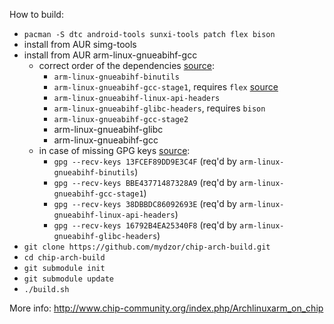 How to build:

* `pacman -S dtc android-tools sunxi-tools patch flex bison`
* install from AUR simg-tools
* install from AUR arm-linux-gnueabihf-gcc
  * correct order of the dependencies [source](https://aur.archlinux.org/packages/arm-linux-gnueabihf-gcc/):
    * `arm-linux-gnueabihf-binutils`
    * `arm-linux-gnueabihf-gcc-stage1`, requires `flex` [source](https://github.com/golang/go/issues/316)
    * `arm-linux-gnueabihf-linux-api-headers`
    * `arm-linux-gnueabihf-glibc-headers`, requires `bison`
    * `arm-linux-gnueabihf-gcc-stage2`
    * arm-linux-gnueabihf-glibc
    * arm-linux-gnueabihf-gcc
  * in case of missing GPG keys [source](https://aur.archlinux.org/packages/mingw-w64-binutils/):
    * `gpg --recv-keys 13FCEF89DD9E3C4F` (req'd by `arm-linux-gnueabihf-binutils`)
    * `gpg --recv-keys BBE43771487328A9` (req'd by `arm-linux-gnueabihf-gcc-stage1`)
    * `gpg --recv-keys 38DBBDC86092693E` (req'd by `arm-linux-gnueabihf-linux-api-headers`)
    * `gpg --recv-keys 16792B4EA25340F8` (req'd by `arm-linux-gnueabihf-glibc-headers`)
* `git clone https://github.com/mydzor/chip-arch-build.git`
* `cd chip-arch-build`
* `git submodule init`
* `git submodule update`
* `./build.sh`

More info:
http://www.chip-community.org/index.php/Archlinuxarm_on_chip
